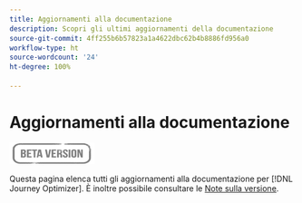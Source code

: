 ```yaml
---
title: Aggiornamenti alla documentazione
description: Scopri gli ultimi aggiornamenti della documentazione
source-git-commit: 4ff255b6b57823a1a4622dbc62b4b8886fd956a0
workflow-type: ht
source-wordcount: '24'
ht-degree: 100%

---
```



# Aggiornamenti alla documentazione

![](assets/do-not-localize/badge.png)

Questa pagina elenca tutti gli aggiornamenti alla documentazione per [!DNL Journey Optimizer].
È inoltre possibile consultare le [Note sulla versione](release-notes.md).